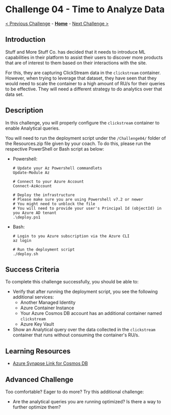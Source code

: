 # Challenge 04 - Time to Analyze Data

[< Previous Challenge](./Challenge-03.md) - **[Home](../README.md)** - [Next Challenge >](./Challenge-05.md)

## Introduction

Stuff and More Stuff Co. has decided that it needs to introduce ML capabilities in their platform to assist their users to discover more products that are of interest to them based on their interactions with the site.

For this, they are capturing ClickStream data in the `clickstream` container. However, when trying to leverage that dataset, they have seen that they would need to scale the container to a high amount of RU/s for their queries to be effective. They will need a different strategy to do analytics over that data set.

## Description

In this challenge, you will properly configure the `clickstream` container to enable Analytical queries.

You will need to run the deployment script under the `/Challenge04/` folder of the Resources.zip file given by your coach. To do this, please run the respective PowerShell or Bash script as below:

- Powershell:
  ```
  # Update your Az Powershell commandlets
  Update-Module Az

  # Connect to your Azure Account
  Connect-AzAccount

  # Deploy the infrastructure
  # Please make sure you are using Powershell v7.2 or newer
  # You might need to unblock the file
  # You will need to provide your user's Principal Id (objectId) in you Azure AD tenant
  .\deploy.ps1
  ```
- Bash:
  ```
  # Login to you Azure subscription via the Azure CLI
  az login

  # Run the deployment script
  ./deploy.sh
  ```

## Success Criteria

To complete this challenge successfully, you should be able to:
- Verify that after running the deployment script, you see the following additional services:
  - Another Managed Identity
  - Azure Container Instance
  - Your Azure Cosmos DB account has an additional container named `clickstream`
  - Azure Key Vault
- Show an Analytical query over the data collected in the `clickstream` container that runs without consuming the container's RU/s.

## Learning Resources

- [Azure Synapse Link for Cosmos DB](https://docs.microsoft.com/en-us/azure/cosmos-db/synapse-link)


## Advanced Challenge

Too comfortable?  Eager to do more?  Try this additional challenge:

- Are the analytical queries you are running optimized? Is there a way to further optimize them?
